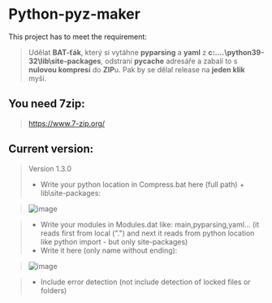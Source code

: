 # Python-pyz-maker
This project has to meet the requirement:

> Udělat **BAT-ťák**, který si vytáhne **pyparsing** a **yaml** z **c:\....\python39-32\lib\site-packages**, odstraní **__pycache__** adresáře 
> a zabalí to s **nulovou kompresí** do **ZIP**u. Pak by se dělal release na **jeden klik** myší.

## You need 7zip:
> https://www.7-zip.org/

## Current version:
> Version 1.3.0
> - Write your python location in Compress.bat here (full path) + lib\site-packages:

> ![image](https://user-images.githubusercontent.com/76277379/131219524-5d61b626-9957-42ae-a6bd-93158666f9ba.png)

> - Write your modules in Modules.dat like: main,pyparsing,yaml... (it reads first from local (".") and next it reads from python location like python import - but only site-packages) 
> - Write it here (only name without ending):

>![image](https://user-images.githubusercontent.com/76277379/130512197-588ec372-9a03-45f7-85ea-5ed52d6c748b.png)

> - Include error detection (not include detection of locked files or folders)


